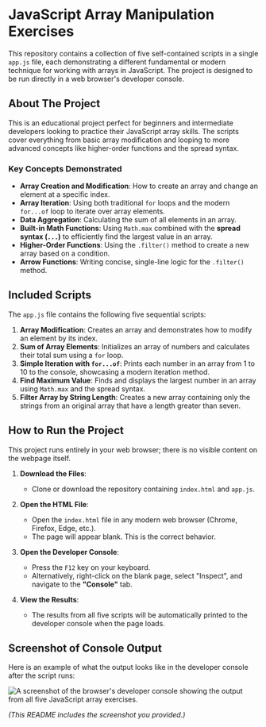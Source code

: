 # JavaScript Array Manipulation Exercises

This repository contains a collection of five self-contained scripts in a single `app.js` file, each demonstrating a different fundamental or modern technique for working with arrays in JavaScript. The project is designed to be run directly in a web browser's developer console.

## About The Project

This is an educational project perfect for beginners and intermediate developers looking to practice their JavaScript array skills. The scripts cover everything from basic array modification and looping to more advanced concepts like higher-order functions and the spread syntax.

### Key Concepts Demonstrated

*   **Array Creation and Modification**: How to create an array and change an element at a specific index.
*   **Array Iteration**: Using both traditional `for` loops and the modern `for...of` loop to iterate over array elements.
*   **Data Aggregation**: Calculating the sum of all elements in an array.
*   **Built-in Math Functions**: Using `Math.max` combined with the **spread syntax (`...`)** to efficiently find the largest value in an array.
*   **Higher-Order Functions**: Using the `.filter()` method to create a new array based on a condition.
*   **Arrow Functions**: Writing concise, single-line logic for the `.filter()` method.

## Included Scripts

The `app.js` file contains the following five sequential scripts:

1.  **Array Modification**: Creates an array and demonstrates how to modify an element by its index.
2.  **Sum of Array Elements**: Initializes an array of numbers and calculates their total sum using a `for` loop.
3.  **Simple Iteration with `for...of`**: Prints each number in an array from 1 to 10 to the console, showcasing a modern iteration method.
4.  **Find Maximum Value**: Finds and displays the largest number in an array using `Math.max` and the spread syntax.
5.  **Filter Array by String Length**: Creates a new array containing only the strings from an original array that have a length greater than seven.

## How to Run the Project

This project runs entirely in your web browser; there is no visible content on the webpage itself.

1.  **Download the Files**:
    *   Clone or download the repository containing `index.html` and `app.js`.

2.  **Open the HTML File**:
    *   Open the `index.html` file in any modern web browser (Chrome, Firefox, Edge, etc.).
    *   The page will appear blank. This is the correct behavior.

3.  **Open the Developer Console**:
    *   Press the `F12` key on your keyboard.
    *   Alternatively, right-click on the blank page, select "Inspect", and navigate to the **"Console"** tab.

4.  **View the Results**:
    *   The results from all five scripts will be automatically printed to the developer console when the page loads.

## Screenshot of Console Output

Here is an example of what the output looks like in the developer console after the script runs:

![A screenshot of the browser's developer console showing the output from all five JavaScript array exercises.](https://i.imgur.com/rN55o1c.png)

*(This README includes the screenshot you provided.)*
```
